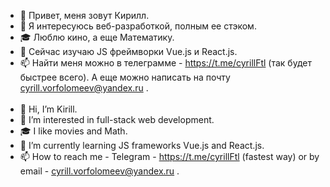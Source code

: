 - 👋 Привет, меня зовут Кирилл.
- 👀 Я интересуюсь веб-разработкой, полным ее стэком.
- 🎓 Люблю кино, а еще Математику.
- 🌱 Сейчас изучаю JS фреймворки Vue.js и React.js.
- 📫 Найти меня можно в телеграмме - https://t.me/cyrillFtl (так будет быстрее всего). А еще можно написать на почту cyrill.vorfolomeev@yandex.ru . <br/><br/>
- 👋 Hi, I’m Kirill.
- 👀 I’m interested in full-stack web development.
- 🎓 I like movies and Math.
- 🌱 I’m currently learning JS frameworks Vue.js and React.js.
- 📫 How to reach me - Telegram - https://t.me/cyrillFtl (fastest way) or by email - cyrill.vorfolomeev@yandex.ru .

